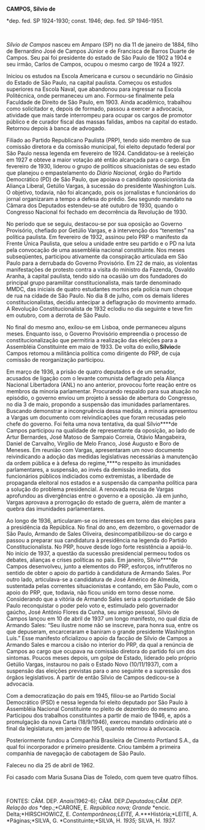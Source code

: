**CAMPOS, Sílvio de**

\*dep. fed. SP 1924-1930; const. 1946; dep. fed. SP 1946-1951.

 

*Sílvio de Campos* nasceu em Amparo (SP) no dia 11 de janeiro de 1884,
filho de Bernardino José de Campos Júnior e de Francisca de Barros
Duarte de Campos. Seu pai foi presidente do estado de São Paulo de 1902
a 1904 e seu irmão, Carlos de Campos, ocupou o mesmo cargo de 1924 a
1927.

Iniciou os estudos na Escola Americana e cursou o secundário no Ginásio
do Estado de São Paulo, na capital paulista. Começou os estudos
superiores na Escola Naval, que abandonou para ingressar na Escola
Politécnica, onde permaneceu um ano. Formou-se finalmente pela Faculdade
de Direito de São Paulo, em 1903. Ainda acadêmico, trabalhou como
solicitador e, depois de formado, passou a exercer a advocacia,
atividade que mais tarde interrompeu para ocupar os cargos de promotor
público e de curador fiscal das massas falidas, ambos na capital do
estado. Retornou depois à banca de advogado.

Filiado ao Partido Republicano Paulista (PRP), tendo sido membro de sua
comissão diretora e da comissão municipal, foi eleito deputado federal
por São Paulo nessa legenda em fevereiro de 1924. Candidatou-se à
reeleição em 1927 e obteve a maior votação até então alcançada para o
cargo. Em fevereiro de 1930, liderou o grupo de políticos situacionistas
de seu estado que planejou o empastelamento do *Diário Nacional,* órgão
do Partido Democrático (PD) de São Paulo, que apoiava o candidato
oposicionista da Aliança Liberal, Getúlio Vargas, à sucessão do
presidente Washington Luís. O objetivo, todavia, não foi alcançado, pois
os jornalistas e funcionários do jornal organizaram a tempo a defesa do
prédio. Seu segundo mandato na Câmara dos Deputados estendeu-se até
outubro de 1930, quando o Congresso Nacional foi fechado em decorrência
da Revolução de 1930.

No período que se seguiu, destacou-se por sua oposição ao Governo
Provisório, chefiado por Getúlio Vargas, e à intervenção dos “tenentes”
na política paulista. Em fevereiro de 1932, assinou pelo PRP o manifesto
da Frente Única Paulista, que selou a unidade entre seu partido e o PD
na luta pela convocação de uma assembléia nacional constituinte. Nos
meses subseqüentes, participou ativamente da conspiração articulada em
São Paulo para a derrubada do Governo Provisório. Em 22 de maio, as
violentas manifestações de protesto contra a visita do ministro da
Fazenda, Osvaldo Aranha, à capital paulista, tendo sido na ocasião um
dos fundadores do principal grupo paramilitar constitucionalista, mais
tarde denominado MMDC, das iniciais de quatro estudantes mortos pela
polícia num choque de rua na cidade de São Paulo. No dia 8 de julho, com
os demais líderes constitucionalistas, decidiu antecipar a deflagração
do movimento armado. A Revolução Constitucionalista de 1932 eclodiu no
dia seguinte e teve fim em outubro, com a derrota de São Paulo.

No final do mesmo ano, exilou-se em Lisboa, onde permaneceu alguns
meses. Enquanto isso, o Governo Provisório empreendia o processo de
constitucionalização que permitiria a realização das eleições para a
Assembléia Constituinte em maio de 1933. De volta do
exílio,****Sílvio****de Campos retomou a militância política como
dirigente do PRP, de cuja comissão de reorganização participou.

Em março de 1936, a prisão de quatro deputados e de um senador, acusados
de ligação com o levante comunista deflagrado pela Aliança Nacional
Libertadora (ANL) no ano anterior, provocou forte reação entre os
membros da minoria parlamentar. Procurando respaldo para sua atuação no
episódio, o governo enviou um projeto à sessão de abertura do Congresso,
no dia 3 de maio, propondo a suspensão das imunidades parlamentares.
Buscando demonstrar a incongruência dessa medida, a minoria apresentou a
Vargas um documento com reivindicações que foram recusadas pelo chefe do
governo. Foi feita uma nova tentativa, da qual Sílvio****de Campos
participou na qualidade de representante da oposição, ao lado de Artur
Bernardes, José Matoso de Sampaio Correia, Otávio Mangabeira, Daniel de
Carvalho, Virgílio de Melo Franco, José Augusto e Boro de Meneses. Em
reunião com Vargas, apresentaram um novo documento reivindicando a
adoção das medidas legislativas necessárias à manutenção da ordem
pública e à defesa do regime,****o respeito às imunidades parlamentares,
a suspensão, ao invés da demissão imediata, dos funcionários públicos
indiciados como extremistas, a liberdade de propaganda eleitoral nos
estados e a suspensão da campanha política para a solução do problema
presidencial. A renovada recusa de Vargas aprofundou as divergências
entre o governo e a oposição. Já em junho, Vargas aprovava a prorrogação
do estado de guerra, além de manter a quebra das imunidades
parlamentares.

Ao longo de 1936, articularam-se os interesses em torno das eleições
para a presidência da República. No final do ano, em dezembro, o
governador de São Paulo, Armando de Sales Oliveira,
desincompatibilizou-se do cargo e passou a preparar sua candidatura à
presidência na legenda do Partido Constitucionalista. No PRP, houve
desde logo forte resistência a apoiá-lo. No início de 1937, a questão da
sucessão presidencial permeou todos os debates, alianças e crises
políticas no país. Em janeiro, Sílvio****de Campos desenvolveu, junto a
elementos do PRP, esforços, infrutíferos no sentido de obter o apoio do
partido à candidatura de Armando Sales. Por outro lado, articulava-se a
candidatura de José Américo de Almeida, sustentada pelas correntes
situacionistas e contando, em São Paulo, com o apoio do PRP, que,
todavia, não ficou unido em torno desse nome. Considerando que a vitória
de Armando Sales seria a oportunidade de São Paulo reconquistar o poder
pelo voto e, estimulado pelo governador gaúcho, José Antônio Flores da
Cunha, seu amigo pessoal, Silvio de Campos lançou em 10 de abril de 1937
um longo manifesto, no qual dizia de Armando Sales: “Seu ilustre nome
não se inscreve, para honra sua, entre os que depuseram, encarceraram e
baniram o grande presidente Washington Luís.” Esse manifesto oficializou
o apoio da facção de Sílvio de Campos a Armando Sales e marcou a cisão
no interior do PRP, da qual a renúncia de Campos ao cargo que ocupava na
comissão diretora do partido foi um dos sintomas. Poucos meses depois,
um golpe de Estado, liderado pelo próprio Getúlio Vargas, instaurou no
país o Estado Novo (10/11/1937), com a suspensão das eleições previstas
para o ano seguinte e a supressão dos órgãos legislativos. A partir de
então Sílvio de Campos dedicou-se à advocacia.

Com a democratização do país em 1945, filiou-se ao Partido Social
Democrático (PSD) e nessa legenda foi eleito deputado por São Paulo à
Assembléia Nacional Constituinte no pleito de dezembro do mesmo ano.
Participou dos trabalhos constituintes a partir de maio de 1946, e, após
a promulgação da nova Carta (18/9/1946), exerceu mandato ordinário até o
final da legislatura, em janeiro de 1951, quando retornou à advocacia.

Posteriormente fundou a Companhia Brasileira de Cimento Portland S.A.,
da qual foi incorporador e primeiro presidente. Criou também a primeira
companhia de navegação de cabotagem de São Paulo.

Faleceu no dia 25 de abril de 1962.

Foi casado com Maria Susana Dias de Toledo, com quem teve quatro filhos.

 

FONTES: CÂM. DEP. *Anais*(1962-6); CÂM. DEP.*Deputados;*CÂM. DEP*.
Relação dos* *dep.;*CARONE, E. *República nova; Grande* *encic.
Delta;*HIRSCHOWICZ, E. *Contemporâneos;*LEITE, A**.***História;*LEITE,
A. *Páginas;*SILVA, G. *Constituinte;*SILVA, H. *1935;* SILVA, H.
*1937.*

 
